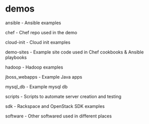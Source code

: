demos
=====

ansible - Ansible examples

chef - Chef repo used in the demo

cloud-init - Cloud init examples

demo-sites - Example site code used in Chef cookbooks & Ansible playbooks

hadoop - Hadoop examples

jboss_webapps - Example Java apps

mysql_db - Example mysql db

scripts - Scripts to automate server creation and testing

sdk - Rackspace and OpenStack SDK examples

software - Other softwared used in different places
